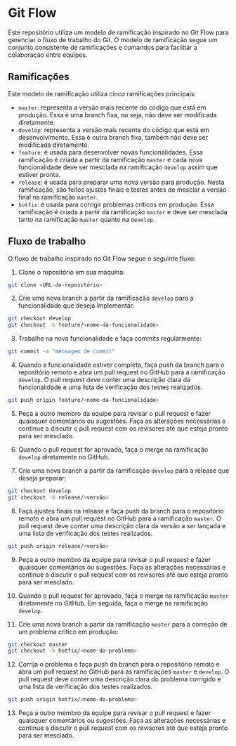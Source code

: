 # Git Flow

Este repositório utiliza um modelo de ramificação inspirado no Git Flow para gerenciar o fluxo de trabalho do Git. O modelo de ramificação segue um conjunto consistente de ramificações e comandos para facilitar a colaboração entre equipes.

## Ramificações

Este modelo de ramificação utiliza cinco ramificações principais:

- `master`: representa a versão mais recente do código que está em produção. Essa é uma branch fixa, ou seja, não deve ser modificada diretamente.
- `develop`: representa a versão mais recente do código que está em desenvolvimento. Essa é outra branch fixa, também não deve ser modificada diretamente.
- `feature`:  é usada para desenvolver novas funcionalidades. Essa ramificação é criada a partir da ramificação `master` e cada nova funcionalidade deve ser mesclada na ramificação `develop` assim que estiver pronta.
- `release`: é usada para preparar uma nova versão para produção. Nesta ramificação, são feitos ajustes finais e testes antes de mesclar a versão final na ramificação `master`. 
- `hotfix`: é usada para corrigir problemas críticos em produção. Essa ramificação é criada a partir da ramificação `master` e deve ser mesclada tanto na ramificação `master` quanto na `develop`.

## Fluxo de trabalho

O fluxo de trabalho inspirado no Git Flow segue o seguinte fluxo:

1. Clone o repositório em sua máquina:
```bash
git clone <URL-do-repositório>
```

2. Crie uma nova branch a partir da ramificação `develop` para a funcionalidade que deseja implementar:
```bash
git checkout develop
git checkout -b feature/<nome-da-funcionalidade>
```

3. Trabalhe na nova funcionalidade e faça commits regularmente:
```bash
git commit -m "mensagem de commit"
```

4. Quando a funcionalidade estiver completa, faça push da branch para o repositório remoto e abra um pull request no GitHub para a ramificação `develop`. O pull request deve conter uma descrição clara da funcionalidade e uma lista de verificação dos testes realizados.
```bash
git push origin feature/<nome-da-funcionalidade>
```

5. Peça a outro membro da equipe para revisar o pull request e fazer quaisquer comentários ou sugestões. Faça as alterações necessárias e continue a discutir o pull request com os revisores até que esteja pronto para ser mesclado.

6. Quando o pull request for aprovado, faça o merge na ramificação `develop` diretamente no GitHub.

7. Crie uma nova branch a partir da ramificação `develop` para a release que deseja preparar:
```bash
git checkout develop
git checkout -b release/<versão>
```

8. Faça ajustes finais na release e faça push da branch para o repositório remoto e abra um pull request no GitHub para a ramificação `master`. O pull request deve conter uma descrição clara da versão a ser lançada e uma lista de verificação dos testes realizados.
```bash
git push origin release/<versão>
```

9. Peça a outro membro da equipe para revisar o pull request e fazer quaisquer comentários ou sugestões. Faça as alterações necessárias e continue a discutir o pull request com os revisores até que esteja pronto para ser mesclado.

10. Quando o pull request for aprovado, faça o merge na ramificação `master` diretamente no GitHub. Em seguida, faça o merge na ramificação `develop`.

11. Crie uma nova branch a partir da ramificação `master` para a correção de um problema crítico em produção:
```bash
git checkout master
git checkout -b hotfix/<nome-do-problema>
```

12. Corrija o problema e faça push da branch para o repositório remoto e abra um pull request no GitHub para as ramificações `master` e `develop`. O pull request deve conter uma descrição clara do problema corrigido e uma lista de verificação dos testes realizados.
```bash
git push origin hotfix/<nome-do-problema>
```

13. Peça a outro membro da equipe para revisar o pull request e fazer quaisquer comentários ou sugestões. Faça as alterações necessárias e continue a discutir o pull request com os revisores até que esteja pronto para ser mesclado.

